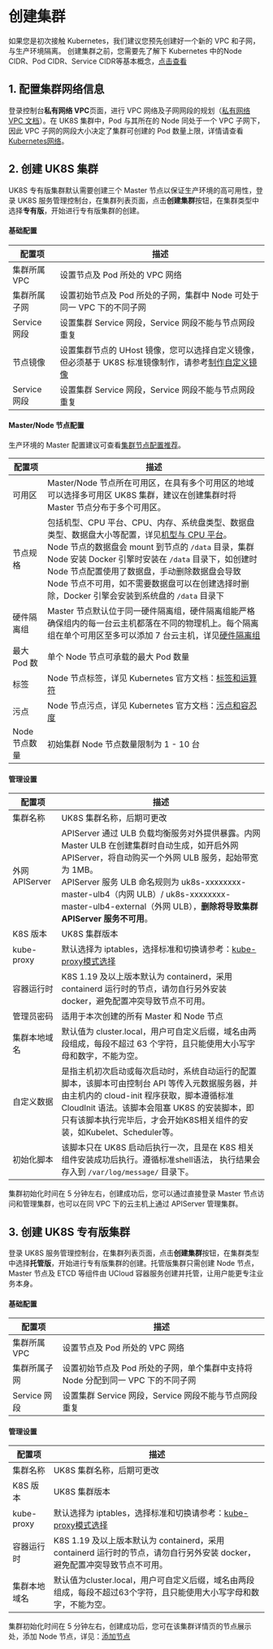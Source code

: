 # 创建集群

如果您是初次接触 Kubernetes，我们建议您预先创建好一个新的 VPC 和子网，与生产环境隔离。
创建集群之前，您需要先了解下 Kubernetes 中的Node CIDR、Pod CIDR、Service CIDR等基本概念，[点击查看](uk8s/network/uk8s_network)

## 1. 配置集群网络信息

登录控制台**私有网络 VPC**页面，进行 VPC 网络及子网网段的规划（[私有网络 VPC 文档](vpc/README)）。在 UK8S 集群中，Pod 与其所在的 Node 同处于一个 VPC 子网下，因此 VPC 子网的网段大小决定了集群可创建的 Pod 数量上限，详情请查看[Kubernetes网络](uk8s/network/uk8s_network)。

## 2. 创建 UK8S 集群

UK8S 专有版集群默认需要创建三个 Master 节点以保证生产环境的高可用性，登录 UK8S 服务管理控制台，在集群列表页面，点击**创建集群**按钮，在集群类型中选择**专有版**，开始进行专有版集群的创建。

#### 基础配置

| 配置项 | 描述 |
|-----|--------|
|集群所属 VPC|设置节点及 Pod 所处的 VPC 网络|
|集群所属子网|设置初始节点及 Pod 所处的子网，集群中 Node 可处于同一 VPC 下的不同子网|
|Service 网段|设置集群 Service 网段，Service 网段不能与节点网段重复|
|节点镜像|设置集群节点的 UHost 镜像，您可以选择自定义镜像，但必须基于 UK8S 标准镜像制作，请参考[制作自定义镜像](uk8s/administercluster/custom_image)|
|Service 网段|设置集群 Service 网段，Service 网段不能与节点网段重复|

#### Master/Node 节点配置

生产环境的 Master 配置建议可查看[集群节点配置推荐](uk8s/introduction/node_requirements)。

| 配置项 | 描述 |
|-----|--------|
|可用区|Master/Node 节点所在可用区，在具有多个可用区的地域可以选择多可用区 UK8S 集群，建议在创建集群时将 Master 节点分布于多个可用区。|
|节点规格|包括机型、CPU 平台、CPU、内存、系统盘类型、数据盘类型、数据盘大小等配置，详见[机型与 CPU 平台](/uhost/introduction/uhost/type_new)。<br>Node 节点的数据盘会 mount 到节点的 `/data` 目录，集群 Node 安装 Docker 引擎时安装在 `/data` 目录下，如创建时 Node 节点配置使用了数据盘，手动删除数据盘会导致 Node 节点不可用，如不需要数据盘可以在创建选择时删除，Docker 引擎会安装到系统盘的 `/data` 目录下|
|硬件隔离组|Master 节点默认位于同一硬件隔离组，硬件隔离组能严格确保组内的每一台云主机都落在不同的物理机上。每个隔离组在单个可用区至多可以添加 7 台云主机，详见[硬件隔离组](uhost/guide/isolationgroup)|
|最大 Pod 数|单个 Node 节点可承载的最大 Pod 数量|
|标签|Node 节点标签，详见 Kubernetes 官方文档：[标签和运算符](https://kubernetes.io/zh/docs/concepts/overview/working-with-objects/labels/)|
|污点|Node 节点污点，详见 Kubernetes 官方文档：[污点和容忍度](https://kubernetes.io/zh/docs/concepts/scheduling-eviction/taint-and-toleration/)|
|Node 节点数量|初始集群 Node 节点数量限制为 1 - 10 台|

#### 管理设置

| 配置项 | 描述 |
|-----|--------|
|集群名称|UK8S 集群名称，后期可更改|
|外网 APIServer|APIServer 通过 ULB 负载均衡服务对外提供暴露。内网 Master ULB 在创建集群时自动生成，如开启外网 APIServer，将自动购买一个外网 ULB 服务，起始带宽为 1MB。<br>APIServer 服务 ULB 命名规则为 uk8s-xxxxxxxx-master-ulb4（内网 ULB）/ uk8s-xxxxxxxx-master-ulb4-external（外网 ULB），**删除将导致集群 APIServer 服务不可用**。|
|K8S 版本|UK8S 集群版本|
|kube-proxy|默认选择为 iptables，选择标准和切换请参考：[kube-proxy模式选择](uk8s/userguide/kubeproxy_mode)|
|容器运行时|K8S 1.19 及以上版本默认为 containerd，采用 containerd 运行时的节点，请勿自行另外安装 docker，避免配置冲突导致节点不可用。|
|管理员密码|适用于本次创建的所有 Master 和 Node 节点|
|集群本地域名|默认值为 cluster.local，用户可自定义后缀，域名由两段组成，每段不超过 63 个字符，且只能使用大小写字母和数字，不能为空。|
|自定义数据|是指主机初次启动或每次启动时，系统自动运行的配置脚本，该脚本可由控制台 API 等传入元数据服务器，并由主机内的 cloud-init 程序获取，脚本遵循标准 CloudInit 语法。该脚本会阻塞 UK8S 的安装脚本，即只有该脚本执行完毕后，才会开始K8S相关组件的安装，如Kubelet、Scheduler等。|
|初始化脚本|该脚本只在 UK8S 启动后执行一次，且是在 K8S 相关组件安装成功后执行。遵循标准shell语法， 执行结果会存入到 `/var/log/message/` 目录下。|

集群初始化时间在 5 分钟左右，创建成功后，您可以通过直接登录 Master 节点访问和管理集群，也可以在同 VPC 下的云主机上通过 APIServer 管理集群。

## 3. 创建 UK8S 专有版集群

登录 UK8S 服务管理控制台，在集群列表页面，点击**创建集群**按钮，在集群类型中选择**托管版**，开始进行专有版集群的创建。托管版集群只需创建 Node 节点，Master 节点及 ETCD 等组件由 UCloud 容器服务创建并托管，让用户能更专注业务本身。

#### 基础配置

| 配置项 | 描述 |
|-----|--------|
|集群所属 VPC|设置节点及 Pod 所处的 VPC 网络|
|集群所属子网|设置初始节点及 Pod 所处的子网，单个集群中支持将 Node 分配到同一 VPC 下的不同子网|
|Service 网段|设置集群 Service 网段，Service 网段不能与节点网段重复|

#### 管理设置

| 配置项 | 描述 |
|-----|--------|
|集群名称|UK8S 集群名称，后期可更改|
|K8S 版本|UK8S 集群版本|
|kube-proxy|默认选择为 iptables，选择标准和切换请参考：[kube-proxy模式选择](uk8s/userguide/kubeproxy_mode)|
|容器运行时|K8S 1.19 及以上版本默认为 containerd，采用 containerd 运行时的节点，请勿自行另外安装 docker，避免配置冲突导致节点不可用。|
|集群本地域名|默认值为cluster.local，用户可自定义后缀，域名由两段组成，每段不超过63个字符，且只能使用大小写字母和数字，不能为空。|

集群初始化时间在 5 分钟左右，创建成功后，您可在该集群详情页的节点展示处，添加 Node 节点，详见：[添加节点](uk8s/userguide/addnode)